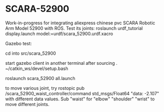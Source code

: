 # SCARA-52900
Work-in-progress for integrating aliexpress chinese pvc SCARA Robotic Arm Model 52900 with ROS. 
Test its joints:  roslaunch urdf_tutorial display.launch model:=urdf/scara_52900.urdf.xacro

Gazebo test: 

cd into src/scara_52900

start gazebo client in another terminal after sourcing . ~/catkin_ws/devel/setup.bash

roslaunch scara_52900 all.launch

to move various joint, try rostopic pub /scara_52900_waist_controller/command std_msgs/Float64 "data: -2.107" with different data values. Sub "waist" for "elbow" "shoulder" "wrist" to move different joints.
